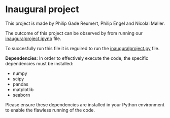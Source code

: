 # Inaugural project

This project is made by Philip Gade Reumert, Philip Engel and Nicolai Møller.

The outcome of this project can be observed by from running our [inauguralproject.ipynb](inauguralproject.ipynb) file. 


To succesfully run this file it is reguired to run the [inauguralproject.py](inauguralproject.py) file.

**Dependencies**: In order to effectively execute the code, the specific dependencies must be installed:

- numpy
- scipy
- pandas
- matplotlib
- seaborn

Please ensure these dependencies are installed in your Python environment to enable the flawless running of the code.

